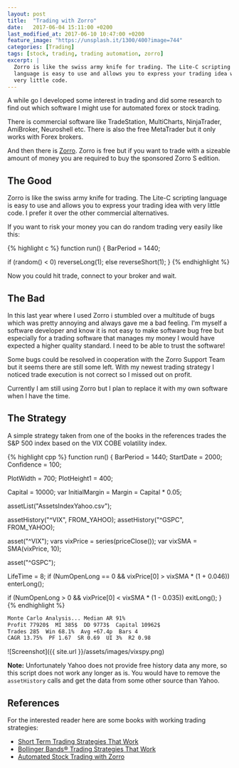 ```yaml
---
layout: post
title:  "Trading with Zorro"
date:   2017-06-04 15:11:00 +0200
last_modified_at: 2017-06-10 10:47:00 +0200
feature_image: "https://unsplash.it/1300/400?image=744"
categories: [Trading]
tags: [stock, trading, trading automation, zorro]
excerpt: |
  Zorro is like the swiss army knife for trading. The Lite-C scripting 
  language is easy to use and allows you to express your trading idea with 
  very little code.
---
```

A while go I developed some interest in trading and did some research to find
out which software I might use for automated forex or stock trading.

There is commercial software like TradeStation, MultiCharts, NinjaTrader,
AmiBroker, Neuroshell etc. There is also the free MetaTrader but it only works
with Forex brokers.

And then there is [Zorro](http://zorro-trader.com/). Zorro is free but if you
want to trade with a sizeable amount of money you are required to buy the
sponsored Zorro S edition.

## The Good

Zorro is like the swiss army knife for trading. The Lite-C scripting language is
easy to use and allows you to express your trading idea with very little code.
I prefer it over the other commercial alternatives.

If you want to risk your money you can do random trading very easily like this:

{% highlight c %}
function run()
{
  BarPeriod = 1440;

  if (random() < 0)
    reverseLong(1);
  else
    reverseShort(1);
}
{% endhighlight %}

Now you could hit trade, connect to your broker and wait.

## The Bad

In this last year where I used Zorro i stumbled over a multitude of bugs which
was pretty annoying and always gave me a bad feeling. I'm myself a software
developer and know it is not easy to make software bug free but especially for a
trading software that manages my money I would have expected a higher quality
standard. I need to be able to trust the software!

Some bugs could be resolved in cooperation with the Zorro Support Team but it
seems there are still some left. With my newest trading strategy I noticed trade
execution is not correct so I missed out on profit.

Currently I am still using Zorro but I plan to replace it with my own software
when I have the time.

## The Strategy

A simple strategy taken from one of the books in the references trades the S&P
500 index based on the VIX COBE volatility index.

{% highlight cpp %}
function run()
{
  BarPeriod = 1440;
  StartDate = 2000;
  Confidence = 100;

  PlotWidth = 700;
  PlotHeight1 = 400;

  Capital = 10000;
  var InitialMargin = Margin = Capital * 0.05;

  assetList("AssetsIndexYahoo.csv");

  assetHistory("^VIX", FROM_YAHOO);
  assetHistory("^GSPC", FROM_YAHOO);

  asset("^VIX");
  vars vixPrice = series(priceClose());
  var vixSMA = SMA(vixPrice, 10);

  asset("^GSPC");

  LifeTime = 8;
  if (NumOpenLong == 0 && vixPrice[0] > vixSMA * (1 + 0.046))
    enterLong();

  if (NumOpenLong > 0 && vixPrice[0] < vixSMA * (1 - 0.035))
    exitLong();
}
{% endhighlight %}

```txt
Monte Carlo Analysis... Median AR 91%
Profit 77920$  MI 385$  DD 9773$  Capital 10962$
Trades 285  Win 68.1%  Avg +67.4p  Bars 4
CAGR 13.75%  PF 1.67  SR 0.69  UI 3%  R2 0.98
```

![Screenshot]({{ site.url }}/assets/images/vixspy.png)

__Note:__ Unfortunately Yahoo does not provide free history data any more, so
this script does not work any longer as is. You would have to remove the
`assetHistory` calls and get the data from some other source than Yahoo.

## References

For the interested reader here are some books with working trading strategies:

* [Short Term Trading Strategies That Work](https://www.amazon.com/Short-Term-Trading-Strategies-Softcover/dp/1616586389/ref=sr_1_1?ie=UTF8&qid=1496579181&sr=8-1&keywords=short+term+trading+strategies+that+work)
* [Bollinger Bands® Trading Strategies That Work](https://www.amazon.com/Bollinger-Trading-Strategies-Research-Strategy-ebook/dp/B00FQM36CQ/ref=sr_1_1?ie=UTF8&qid=1496579195&sr=8-1&keywords=bollinger+band+strategies+that+work)
* [Automated Stock Trading with Zorro](https://www.amazon.com/Automated-Stock-Trading-Zorro-Simons-ebook/dp/B071RQXC9X/ref=sr_1_fkmr0_1?ie=UTF8&qid=1496582333&sr=8-1-fkmr0&keywords=automatic+stock+trading+with+zorro)